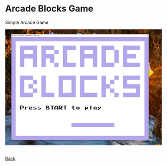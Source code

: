 # Arcade Blocks Game

Simple Arcade Game.

![ArcadeBlocks](screenshots/ArcadeBlocks.jpg) 

<br/>[Back](https://github.com/ManuCanedo/DailyCodingChallenges-Cpp) 
